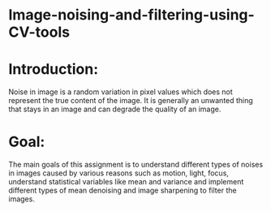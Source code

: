 # Image-noising-and-filtering-using-CV-tools
# Introduction:
Noise in image is a random variation in pixel values which does not represent the true content of the image. It is generally an unwanted thing that stays in an image and can degrade the quality of an image.
# Goal:
The main goals of this assignment is to understand different types of noises in images caused by various reasons such as motion, light, focus, understand statistical variables like mean and variance and implement different types of mean denoising and image sharpening to filter the images.

